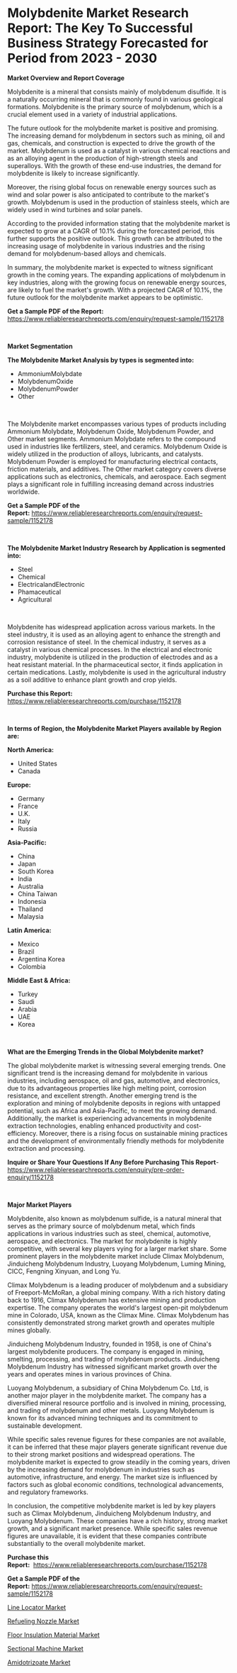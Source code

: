 <p><h1>Molybdenite Market Research Report: The Key To Successful Business Strategy Forecasted for Period from 2023 - 2030</h1></p><p><strong>Market Overview and Report Coverage</strong></p>
<p><p>Molybdenite is a mineral that consists mainly of molybdenum disulfide. It is a naturally occurring mineral that is commonly found in various geological formations. Molybdenite is the primary source of molybdenum, which is a crucial element used in a variety of industrial applications.</p><p>The future outlook for the molybdenite market is positive and promising. The increasing demand for molybdenum in sectors such as mining, oil and gas, chemicals, and construction is expected to drive the growth of the market. Molybdenum is used as a catalyst in various chemical reactions and as an alloying agent in the production of high-strength steels and superalloys. With the growth of these end-use industries, the demand for molybdenite is likely to increase significantly.</p><p>Moreover, the rising global focus on renewable energy sources such as wind and solar power is also anticipated to contribute to the market's growth. Molybdenum is used in the production of stainless steels, which are widely used in wind turbines and solar panels.</p><p>According to the provided information stating that the molybdenite market is expected to grow at a CAGR of 10.1% during the forecasted period, this further supports the positive outlook. This growth can be attributed to the increasing usage of molybdenite in various industries and the rising demand for molybdenum-based alloys and chemicals.</p><p>In summary, the molybdenite market is expected to witness significant growth in the coming years. The expanding applications of molybdenum in key industries, along with the growing focus on renewable energy sources, are likely to fuel the market's growth. With a projected CAGR of 10.1%, the future outlook for the molybdenite market appears to be optimistic.</p></p>
<p><strong>Get a Sample PDF of the Report:</strong> <a href="https://www.reliableresearchreports.com/enquiry/request-sample/1152178">https://www.reliableresearchreports.com/enquiry/request-sample/1152178</a></p>
<p>&nbsp;</p>
<p><strong>Market Segmentation</strong></p>
<p><strong>The Molybdenite Market Analysis by types is segmented into:</strong></p>
<p><ul><li>AmmoniumMolybdate</li><li>MolybdenumOxide</li><li>MolybdenumPowder</li><li>Other</li></ul></p>
<p>&nbsp;</p>
<p><p>The Molybdenite market encompasses various types of products including Ammonium Molybdate, Molybdenum Oxide, Molybdenum Powder, and Other market segments. Ammonium Molybdate refers to the compound used in industries like fertilizers, steel, and ceramics. Molybdenum Oxide is widely utilized in the production of alloys, lubricants, and catalysts. Molybdenum Powder is employed for manufacturing electrical contacts, friction materials, and additives. The Other market category covers diverse applications such as electronics, chemicals, and aerospace. Each segment plays a significant role in fulfilling increasing demand across industries worldwide.</p></p>
<p><strong>Get a Sample PDF of the Report:</strong>&nbsp;<a href="https://www.reliableresearchreports.com/enquiry/request-sample/1152178">https://www.reliableresearchreports.com/enquiry/request-sample/1152178</a></p>
<p>&nbsp;</p>
<p><strong>The Molybdenite Market Industry Research by Application is segmented into:</strong></p>
<p><ul><li>Steel</li><li>Chemical</li><li>ElectricalandElectronic</li><li>Phamaceutical</li><li>Agricultural</li></ul></p>
<p>&nbsp;</p>
<p><p>Molybdenite has widespread application across various markets. In the steel industry, it is used as an alloying agent to enhance the strength and corrosion resistance of steel. In the chemical industry, it serves as a catalyst in various chemical processes. In the electrical and electronic industry, molybdenite is utilized in the production of electrodes and as a heat resistant material. In the pharmaceutical sector, it finds application in certain medications. Lastly, molybdenite is used in the agricultural industry as a soil additive to enhance plant growth and crop yields.</p></p>
<p><strong>Purchase this Report:</strong>&nbsp; <a href="https://www.reliableresearchreports.com/purchase/1152178">https://www.reliableresearchreports.com/purchase/1152178</a></p>
<p>&nbsp;</p>
<p><strong>In terms of Region, the Molybdenite Market Players available by Region are:</strong></p>
<p>
    <p> <strong> North America: </strong>
        <ul>
            <li>United States</li>
            <li>Canada</li>
        </ul>
        </p> 
    <p> <strong> Europe: </strong>
        <ul>
            <li>Germany</li>
            <li>France</li>
            <li>U.K.</li>
            <li>Italy</li>
            <li>Russia</li>
        </ul>
        </p> 
    <p> <strong> Asia-Pacific: </strong>
        <ul>
            <li>China</li>
            <li>Japan</li>
            <li>South Korea</li>
            <li>India</li>
            <li>Australia</li>
            <li>China Taiwan</li>
            <li>Indonesia</li>
            <li>Thailand</li>
            <li>Malaysia</li>
        </ul>
        </p> 
    <p> <strong> Latin America: </strong>
        <ul>
            <li>Mexico</li>
            <li>Brazil</li>
            <li>Argentina Korea</li>
            <li>Colombia</li>
        </ul>
        </p> 
    <p> <strong> Middle East & Africa: </strong>
        <ul>
            <li>Turkey</li>
            <li>Saudi</li>
            <li>Arabia</li>
            <li>UAE</li>
            <li>Korea</li>
        </ul>
    </p>
    </p>
<p>&nbsp;</p>
<p><strong>What are the Emerging Trends in the Global Molybdenite market?</strong></p>
<p><p>The global molybdenite market is witnessing several emerging trends. One significant trend is the increasing demand for molybdenite in various industries, including aerospace, oil and gas, automotive, and electronics, due to its advantageous properties like high melting point, corrosion resistance, and excellent strength. Another emerging trend is the exploration and mining of molybdenite deposits in regions with untapped potential, such as Africa and Asia-Pacific, to meet the growing demand. Additionally, the market is experiencing advancements in molybdenite extraction technologies, enabling enhanced productivity and cost-efficiency. Moreover, there is a rising focus on sustainable mining practices and the development of environmentally friendly methods for molybdenite extraction and processing.</p></p>
<p><strong>Inquire or Share Your Questions If Any Before Purchasing This Report</strong>- <a href="https://www.reliableresearchreports.com/enquiry/pre-order-enquiry/1152178">https://www.reliableresearchreports.com/enquiry/pre-order-enquiry/1152178</a></p>
<p>&nbsp;</p>
<p><strong>Major Market Players</strong></p>
<p><p>Molybdenite, also known as molybdenum sulfide, is a natural mineral that serves as the primary source of molybdenum metal, which finds applications in various industries such as steel, chemical, automotive, aerospace, and electronics. The market for molybdenite is highly competitive, with several key players vying for a larger market share. Some prominent players in the molybdenite market include Climax Molybdenum, Jinduicheng Molybdenum Industry, Luoyang Molybdenum, Luming Mining, CICC, Fengning Xinyuan, and Long Yu.</p><p>Climax Molybdenum is a leading producer of molybdenum and a subsidiary of Freeport-McMoRan, a global mining company. With a rich history dating back to 1916, Climax Molybdenum has extensive mining and production expertise. The company operates the world's largest open-pit molybdenum mine in Colorado, USA, known as the Climax Mine. Climax Molybdenum has consistently demonstrated strong market growth and operates multiple mines globally. </p><p>Jinduicheng Molybdenum Industry, founded in 1958, is one of China's largest molybdenite producers. The company is engaged in mining, smelting, processing, and trading of molybdenum products. Jinduicheng Molybdenum Industry has witnessed significant market growth over the years and operates mines in various provinces of China.</p><p>Luoyang Molybdenum, a subsidiary of China Molybdenum Co. Ltd, is another major player in the molybdenite market. The company has a diversified mineral resource portfolio and is involved in mining, processing, and trading of molybdenum and other metals. Luoyang Molybdenum is known for its advanced mining techniques and its commitment to sustainable development.</p><p>While specific sales revenue figures for these companies are not available, it can be inferred that these major players generate significant revenue due to their strong market positions and widespread operations. The molybdenite market is expected to grow steadily in the coming years, driven by the increasing demand for molybdenum in industries such as automotive, infrastructure, and energy. The market size is influenced by factors such as global economic conditions, technological advancements, and regulatory frameworks.</p><p>In conclusion, the competitive molybdenite market is led by key players such as Climax Molybdenum, Jinduicheng Molybdenum Industry, and Luoyang Molybdenum. These companies have a rich history, strong market growth, and a significant market presence. While specific sales revenue figures are unavailable, it is evident that these companies contribute substantially to the overall molybdenite market.</p></p>
<p><strong>Purchase this Report:</strong>&nbsp;&nbsp;<a href="https://www.reliableresearchreports.com/purchase/1152178">https://www.reliableresearchreports.com/purchase/1152178</a></p>
<p></p>
<p><strong>Get a Sample PDF of the Report:</strong>&nbsp;<a href="https://www.reliableresearchreports.com/enquiry/request-sample/1152178">https://www.reliableresearchreports.com/enquiry/request-sample/1152178</a></p>
<p><p><a href="https://medium.com/@elsahermann/line-locator-market-exploring-market-share-market-trends-and-future-growth-d45366789ac8">Line Locator Market</a></p><p><a href="https://medium.com/@verladurgan/refueling-nozzle-market-analysis-and-sze-forecasted-for-period-from-2023-to-2030-2051667e63b7">Refueling Nozzle Market</a></p><p><a href="https://github.com/rahu1505/Market-Research-Report-List-1/blob/main/floor-insulation-material-market.md">Floor Insulation Material Market</a></p><p><a href="https://medium.com/@flavietowne/sectional-machine-nbsp-market-focuses-on-market-share-size-and-projected-forecast-till-2030-1fcfea63cb66">Sectional Machine Market</a></p><p><a href="https://github.com/rahu1502/Market-Research-Report-List-1/blob/main/amidotrizoate-market.md">Amidotrizoate Market</a></p></p>